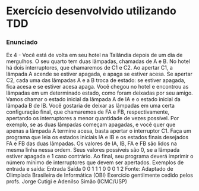 # Exercício desenvolvido utilizando TDD

### Enunciado
Ex 4 - Você está de volta em seu hotel na Tailândia depois de um dia de mergulhos. O seu quarto
tem duas lâmpadas, chamadas de A e B. No hotel há dois interruptores, que chamaremos de C1 e C2. Ao
apertar C1, a lâmpada A acende se estiver apagada, e apaga se estiver acesa. Se apertar C2, cada uma das
lâmpadas A e a B troca de estado: se estiver apagada, fica acesa e se estiver acesa apaga. Você chegou no
hotel e encontrou as lâmpadas em um determinado estado, como foram deixadas por seu amigo. Vamos
chamar o estado inicial da lâmpada A de IA e o estado inicial da lâmpada B de IB. Você gostaria de deixar
as lâmpadas em uma certa configuração final, que chamaremos de FA e FB, respectivamente, apertando
os interruptores a menor quantidade de vezes possível. Por exemplo, se as duas lâmpadas começam
apagadas, e você quer que apenas a lâmpada A termine acesa, basta apertar o interruptor C1.
Faça um programa que leia os estados iniciais IA e IB e os estados finais desejados FA e FB das duas
lâmpadas. Os valores de IA, IB, FA e FB são lidos na mesma linha nessa ordem. Seus valores possíveis são
0, se a lâmpada estiver apagada e 1 caso contrário. Ao final, seu programa deverá imprimir o número
mínimo de interruptores que devem ser apertados.
Exemplos de entrada e saída:
Entrada Saída
0 0 1 1 1
0 0 0 1 2
Fonte: Adaptado de Olimpíada Brasileira de Informática (OBI)
Exercício gentilmente cedido pelos profs. Jorge Cutigi e Adenilso Simão (ICMC/USP)
